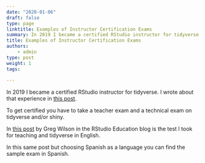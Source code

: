 ```yaml
---
date: "2020-01-06"
draft: false
type: page
linktitle: Examples of Instructor Certification Exams
summary: In 2019 I became a certified RStudio instructor for tidyverse. This is the test I took.
title: Examples of Instructor Certification Exams
authors: 
    - admin
type: post
weight: 1
tags: 
  
---
```


In 2019 I became a certified RStudio instructor for tidyverse. I wrote about that experience in [this post](https://yabellini.netlify.app/post/rstudiocertification/). 

To get certified you have to take a teacher exam and a technical exam on tidyverse and/or shiny.

In [this post](https://education.rstudio.com/blog/2020/02/instructor-certification-exams/) by Greg Wilson in the RStudio Education blog is the test I took for teaching and tidyverse in English. 

In this same post but choosing Spanish as a language you can find the sample exam in Spanish.

